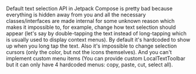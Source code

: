 Default text selection API in Jetpack Compose is pretty bad because everything is hidden away from you and all the necessary classes/interfaces are made internal for some unknown reason which makes it impossible to, for example, change how text selection should appear (let's say by double-tapping the text instead of long-tapping which is usually used to display context menus). 
By default it's hardcoded to show up when you long tap the text. 
Also it's impossible to change selection cursors (only the color, but not the icons themselves). 
And you can't implement custom menu items (You can provide custom LocalTextToolbar but it can only have 4 hardcoded menus: copy, paste, cut, select all).
